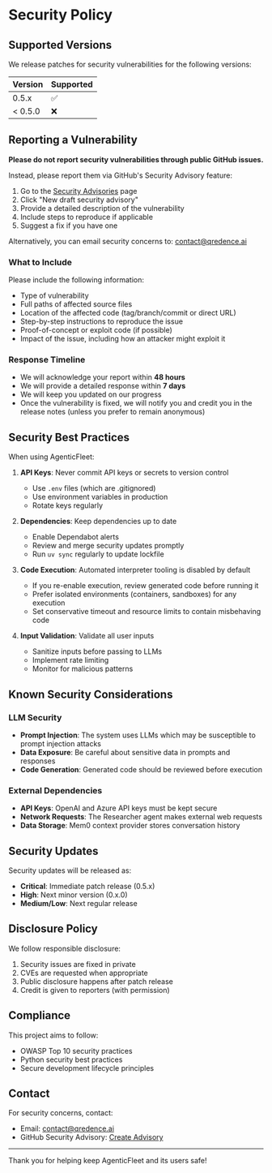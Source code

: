 # Security Policy

## Supported Versions

We release patches for security vulnerabilities for the following versions:

| Version | Supported          |
| ------- | ------------------ |
| 0.5.x   | :white_check_mark: |
| < 0.5.0 | :x:                |

## Reporting a Vulnerability

**Please do not report security vulnerabilities through public GitHub issues.**

Instead, please report them via GitHub's Security Advisory feature:

1. Go to the [Security Advisories](https://github.com/Qredence/AgenticFleet/security/advisories) page
2. Click "New draft security advisory"
3. Provide a detailed description of the vulnerability
4. Include steps to reproduce if applicable
5. Suggest a fix if you have one

Alternatively, you can email security concerns to: <contact@qredence.ai>

### What to Include

Please include the following information:

- Type of vulnerability
- Full paths of affected source files
- Location of the affected code (tag/branch/commit or direct URL)
- Step-by-step instructions to reproduce the issue
- Proof-of-concept or exploit code (if possible)
- Impact of the issue, including how an attacker might exploit it

### Response Timeline

- We will acknowledge your report within **48 hours**
- We will provide a detailed response within **7 days**
- We will keep you updated on our progress
- Once the vulnerability is fixed, we will notify you and credit you in the release notes (unless you prefer to remain anonymous)

## Security Best Practices

When using AgenticFleet:

1. **API Keys**: Never commit API keys or secrets to version control
   - Use `.env` files (which are .gitignored)
   - Use environment variables in production
   - Rotate keys regularly

2. **Dependencies**: Keep dependencies up to date
   - Enable Dependabot alerts
   - Review and merge security updates promptly
   - Run `uv sync` regularly to update lockfile

3. **Code Execution**: Automated interpreter tooling is disabled by default
   - If you re-enable execution, review generated code before running it
   - Prefer isolated environments (containers, sandboxes) for any execution
   - Set conservative timeout and resource limits to contain misbehaving code

4. **Input Validation**: Validate all user inputs
   - Sanitize inputs before passing to LLMs
   - Implement rate limiting
   - Monitor for malicious patterns

## Known Security Considerations

### LLM Security

- **Prompt Injection**: The system uses LLMs which may be susceptible to prompt injection attacks
- **Data Exposure**: Be careful about sensitive data in prompts and responses
- **Code Generation**: Generated code should be reviewed before execution

### External Dependencies

- **API Keys**: OpenAI and Azure API keys must be kept secure
- **Network Requests**: The Researcher agent makes external web requests
- **Data Storage**: Mem0 context provider stores conversation history

## Security Updates

Security updates will be released as:

- **Critical**: Immediate patch release (0.5.x)
- **High**: Next minor version (0.x.0)
- **Medium/Low**: Next regular release

## Disclosure Policy

We follow responsible disclosure:

1. Security issues are fixed in private
2. CVEs are requested when appropriate
3. Public disclosure happens after patch release
4. Credit is given to reporters (with permission)

## Compliance

This project aims to follow:

- OWASP Top 10 security practices
- Python security best practices
- Secure development lifecycle principles

## Contact

For security concerns, contact:

- Email: <contact@qredence.ai>
- GitHub Security Advisory: [Create Advisory](https://github.com/Qredence/AgenticFleet/security/advisories/new)

---

Thank you for helping keep AgenticFleet and its users safe!
